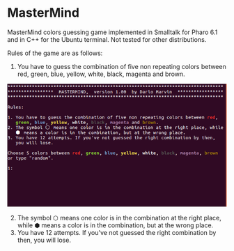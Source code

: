 # MasterMind
MasterMind colors guessing game implemented in Smalltalk for Pharo 6.1 and in C++ for the Ubuntu terminal. Not tested for other distributions.

Rules of the game are as follows:

1. You have to guess the combination of five non repeating colors between red, green, blue, yellow, white, black, magenta and brown.

 ![Alt text](https://github.com/dario-marvin/MasterMind/blob/master/MM1.png?raw=true "Instructions")

2. The symbol ⬡  means one color is in the combination at the right place, while ⬢  means a color is in the combination, but at the wrong place.
3. You have 12 attempts. If you've not guessed the right combination by then, you will lose.
